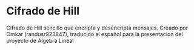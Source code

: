 # Cifrado de Hill

Cifrado de Hill sencillo que encripta y desencripta mensajes. Creado por Omkar (randusr923847), traducido al español para la presentacion del proyecto de Algebra Lineal
